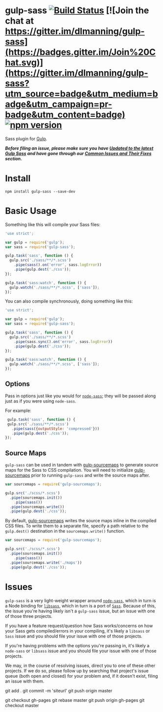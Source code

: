 # gulp-sass [![Build Status](https://travis-ci.org/dlmanning/gulp-sass.svg?branch=master)](https://travis-ci.org/dlmanning/gulp-sass) [![Join the chat at https://gitter.im/dlmanning/gulp-sass](https://badges.gitter.im/Join%20Chat.svg)](https://gitter.im/dlmanning/gulp-sass?utm_source=badge&utm_medium=badge&utm_campaign=pr-badge&utm_content=badge) [![npm version](https://badge.fury.io/js/gulp-sass.svg)](http://badge.fury.io/js/gulp-sass)

Sass plugin for [Gulp](https://github.com/gulpjs/gulp).

**_Before filing an issue, please make sure you have [Updated to the latest Gulp Sass](https://github.com/dlmanning/gulp-sass/wiki/Update-to-the-latest-Gulp-Sass) and have gone through our [Common Issues and Their Fixes](https://github.com/dlmanning/gulp-sass/wiki/Common-Issues-and-Their-Fixes) section._**

# Install

```
npm install gulp-sass --save-dev
```

# Basic Usage

Something like this will compile your Sass files:

```javascript
'use strict';

var gulp = require('gulp');
var sass = require('gulp-sass');

gulp.task('sass', function () {
  gulp.src('./sass/**/*.scss')
    .pipe(sass().on('error', sass.logError))
    .pipe(gulp.dest('./css'));
});

gulp.task('sass:watch', function () {
  gulp.watch('./sass/**/*.scss', ['sass']);
});
```

You can also compile synchronously, doing something like this:

```javascript
'use strict';

var gulp = require('gulp');
var sass = require('gulp-sass');

gulp.task('sass', function () {
  gulp.src('./sass/**/*.scss')
    .pipe(sass.sync().on('error', sass.logError))
    .pipe(gulp.dest('./css'));
});

gulp.task('sass:watch', function () {
  gulp.watch('./sass/**/*.scss', ['sass']);
});
```

## Options

Pass in options just like you would for [`node-sass`](https://github.com/sass/node-sass#options); they will be passed along just as if you were using `node-sass`.

For example:
```js
 gulp.task('sass', function () {
 gulp.src('./sass/**/*.scss')
   .pipe(sass({outputStyle: 'compressed'}))
   .pipe(gulp.dest('./css'));
});
```

## Source Maps

`gulp-sass` can be used in tandem with [gulp-sourcemaps](https://github.com/floridoo/gulp-sourcemaps) to generate source maps for the Sass to CSS compilation. You will need to initialize [gulp-sourcemaps](https://github.com/floridoo/gulp-sourcemaps) prior to running `gulp-sass` and write the source maps after.

```javascript
var sourcemaps = require('gulp-sourcemaps');

gulp.src('./scss/*.scss')
  .pipe(sourcemaps.init())
    .pipe(sass())
  .pipe(sourcemaps.write())
  .pipe(gulp.dest('./css'));
```

By default, [gulp-sourcemaps](https://github.com/floridoo/gulp-sourcemaps) writes the source maps inline in the compiled CSS files. To write them to a separate file, specify a path relative to the `gulp.dest()` destination in the `sourcemaps.write()` function.

```javascript
var sourcemaps = require('gulp-sourcemaps');

gulp.src('./scss/*.scss')
  .pipe(sourcemaps.init())
    .pipe(sass())
  .pipe(sourcemaps.write('./maps'))
  .pipe(gulp.dest('./css'));
```

# Issues

`gulp-sass` is a very light-weight wrapper around [`node-sass`](https://github.com/sass/node-sass), which in turn is a Node binding for [`libsass`](https://github.com/sass/libsass), which in turn is a port of [`Sass`](https://github.com/sass/sass). Because of this, the issue you're having likely isn't a `gulp-sass` issue, but an issue with one of those three projects.

If you have a feature request/question how Sass works/concerns on how your Sass gets compiled/errors in your compiling, it's likely a `libsass` or `Sass` issue and you should file your issue with one of those projects.

If you're having problems with the options you're passing in, it's likely a `node-sass` or `libsass` issue and you should file your issue with one of those projects.

We may, in the course of resolving issues, direct you to one of these other projects. If we do so, please follow up by searching that project's issue queue (both open and closed) for your problem and, if it doesn't exist, filing an issue with them.



git add .
git commit -m 'siteurl'
git push origin master

git checkout gh-pages
git rebase master
git push origin gh-pages
git checkout master
